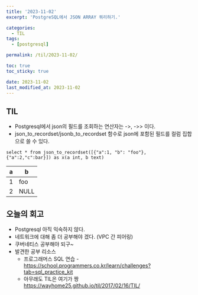 ```yaml
---
title: '2023-11-02'
excerpt: 'PostgreSQL에서 JSON ARRAY 쿼리하기.'

categories:
  - TIL
tags:
  - [postgresql]

permalink: /til/2023-11-02/

toc: true
toc_sticky: true

date: 2023-11-02
last_modified_at: 2023-11-02
---
```


## TIL

- Postgresql에서 json의 필드를 조회하는 연산자는 ->, ->> 이다.
- json_to_recordset/jsonb_to_recordset 함수로 json에 포함된 필드를 컬럼 집합으로 쓸 수 있다.

```
select * from json_to_recordset([{"a":1, "b": "foo"}, {"a":2,"c":bar}]) as x(a int, b text)
```

| a   | b    |
| --- | ---- |
| 1   | foo  |
| 2   | NULL |

## 오늘의 회고

- Postgresql 아직 익숙하지 않다.
- 네트워크에 대해 좀 더 공부해야 겠다. (VPC 간 피어링)
- 쿠버네티스 공부해야 되구~
- 발견한 공부 리소스
  - 프로그래머스 SQL 연습 - https://school.programmers.co.kr/learn/challenges?tab=sql_practice_kit
  - 아무래도 TIL은 여기가 짱 https://wayhome25.github.io/til/2017/02/16/TIL/

